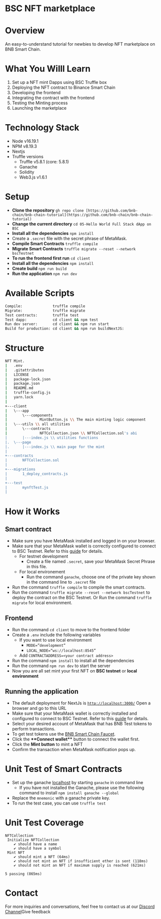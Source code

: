 # BSC NFT marketplace

# Overview

An easy-to-understand tutorial for newbies to develop NFT marketplace on BNB Smart Chain.

# What You Willl Learn

1. Set up a NFT mint Dapps using BSC Truffle box
2. Deploying the NFT contract to Binance Smart Chain
3. Developing the frontend
4. Integrating the contract with the frontend
5. Testing the Minting process
6. Launching the marketplace

# Technology Stack

- Node v16.19.1
- NPM v8.19.3
- Nextjs
- Truffle versions
  - Truffle v5.8.1 (core: 5.8.1)
  - Ganache
  - Solidity
  - Web3.js v1.6.1

# Setup

- **Clone the repository** `gh repo clone [https://github.com/bnb-chain/bnb-chain-tutorial](https://github.com/bnb-chain/bnb-chain-tutorial)`
- **Change the current directory** `cd 05-Hello World Full Stack dApp on BSC`
- **Install all the dependencies** `npm install`
- Create a `.secret` file with the secret phrase of MetaMask.
- **Compile Smart Contracts** `truffle compile`
- **Migrate Smart Contracts** `truffle migrate --reset --network bscTestnet`
- **To run the frontend first run** `cd client`
- **Install all the dependencies** `npm install`
- **Create build** `npm run build`
- **Run the application** `npm run dev`

# Available Scripts

```bash
Compile:              truffle compile
Migrate:              truffle migrate
Test contracts:       truffle test
Test dapp:            cd client && npm test
Run dev server:       cd client && npm run start
Build for production: cd client && npm run buildNextJS:
```

# Structure

```bash
NFT Mint.
|   .env
|   .gitattributes
|   LICENSE
|   package-lock.json
|   package.json
|   README.md
|   truffle-config.js
|   yarn.lock
|
+---client
|   \---app
|       \---components
|               MintButton.js \\ The main minting logic component
|   \---utils \\ all utilities
|       \---contracts
|               NFTCollection.json \\ NFTCollection.sol's abi
|       |---index.js \\ utilities functions
|.  \---page
|.      |---index.js \\ main page for the mint
|
+---contracts
|       NFTCollection.sol
|
+---migrations
|       1_deploy_contracts.js
|
+---test
|       mynftTest.js
|
```

# How it Works

## Smart contract

- Make sure you have MetaMask installed and logged in on your browser.
- Make sure that your MetaMask wallet is correctly configured to connect to BSC Testnet. Refer to this [guide](https://academy.binance.com/en/articles/connecting-metamask-to-binance-smart-chain) for details.
  - For testnet development
    - Create a file named `.secret`, save your MetaMask Secret Phrase in this file.
  - For local environement
    - Run the command `ganache`, choose one of the private key shown in the command line to `.secret` file
- Run the command `truffle compile` to compile the smart contracts.
- Run the command `truffle migrate --reset --network bscTestnet` to deploy the contract on the BSC Testnet. Or Run the command `truffle migrate` for local environment.

## Frontend

- Run the command `cd client` to move to the frontend folder
- Create a `.env` include the following variables
  - If you want to use local environment
    - `MODE=”development”`
    - `LOCAL_NODE=“ws://localhost:8545”`
  - Add `CONTRACTADDRESS=<your contract address>`
- Run the command `npm install` to install all the dependencies
- Run the command `npm run dev` to start the server
- Now you are all set mint your first NFT on **BSC testnet** or **local environment**

## Running the application

- The default deployment for NextJs is [`http://localhost:3000/`](http://localhost:3000/) Open a browser and go to this URL
- Make sure that your MetaMask wallet is correctly installed and configured to connect to BSC Testnet. Refer to this [guide](https://academy.binance.com/en/articles/connecting-metamask-to-binance-smart-chain) for details.
- Select your desired account of MetaMask that has BNB Test tokens to perform transactions.
- To get test tokens use the [BNB Smart Chain Faucet](https://testnet.binance.org/faucet-smart).
- Click the **************\*\***************Connect wallet**************\*\*************** button to connect the wallet first.
- Click the **Mint button** to mint a NFT
- Confirm the transaction when MetaMask notification pops up.

# Unit Test of Smart Contracts

- Set up the ganache [localhost](http://localhost) by starting `ganache` in command line
  - If you have not installed the Ganache, please use the following command to install `npm install ganache --global`
- Replace the `mnemonic` with a ganache private key.
- To run the test case, you can use `truffle test`

# Unit Test Coverage

```
NFTCollection
 Initialize NFTCollection
    ✔ should have a name
    ✔ should have a symbol
 Mint NFT
    ✔ should mint a NFT (64ms)
    ✔ should not mint an NFT if insufficient ether is sent (118ms)
    ✔ should not mint an NFT if maximum supply is reached (621ms)

5 passing (865ms)
```

# Contact

For more inquiries and conversations, feel free to contact us at our [Discord Channel](https://discord.com/channels/789402563035660308/912296662834241597)Give feedback

